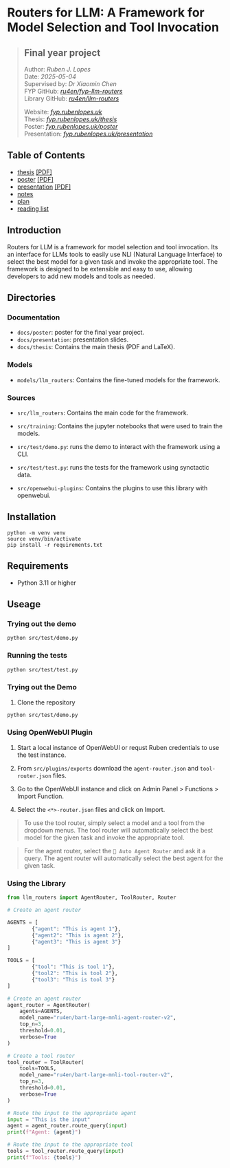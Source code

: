 

# Routers for LLM: A Framework for Model Selection and Tool Invocation

> ## Final year project
> Author: *Ruben J. Lopes*  \
> Date: *2025-05-04*  \
> Supervised by: *Dr Xiaomin Chen*  \
> FYP GitHub: *[ru4en/fyp-llm-routers](https://github.com/ru4en/fyp-llm-routers)* \
> Library GitHub: *[ru4en/llm-routers](https://github.com/ru4en/llm_routers)* 
>
> 
> Website: *[fyp.rubenlopes.uk](https://fyp.rubenlopes.uk)* \
> Thesis: *[fyp.rubenlopes.uk/thesis](https://fyp.rubenlopes.uk/thesis.pdf)* \
> Poster: *[fyp.rubenlopes.uk/poster](https://fyp.rubenlopes.uk/poster.pdf)* \
> Presentation: *[fyp.rubenlopes.uk/presentation](https://fyp.rubenlopes.uk/presentation.pdf)*

## Table of Contents

- [thesis](docs/thesis) [[PDF]](https://fyp.rubenlopes.uk/thesis.pdf)
- [poster](docs/poster) [[PDF]](https://fyp.rubenlopes.uk/poster.pdf)
- [presentation](docs/presentation) [[PDF]](https://fyp.rubenlopes.uk/presentation.pdf)
- [ notes](notes)
- [ plan](plan)
- [ reading list](reading-list)

<!-- - [ Project Initiation Document](pid) -->

## Introduction

Routers for LLM is a framework for model selection and tool invocation. Its an interface for LLMs tools to easily use NLI (Natural Language Interface) to select the best model for a given task and invoke the appropriate tool. The framework is designed to be extensible and easy to use, allowing developers to add new models and tools as needed.

## Directories

### Documentation

- `docs/poster`: poster for the final year project.
- `docs/presentation`: presentation slides.
- `docs/thesis`: Contains the main thesis (PDF and LaTeX).

### Models
- `models/llm_routers`: Contains the fine-tuned models for the framework.

### Sources
- `src/llm_routers`: Contains the main code for the framework.
- `src/training`: Contains the jupyter notebooks that were used to train the models.

- `src/test/demo.py`: runs the demo to interact with the framework using a CLI.

- `src/test/test.py`: runs the tests for the framework using synctactic data.

- `src/openwebui-plugins`: Contains the plugins to use this library with openwebui.


## Installation

```
python -m venv venv
source venv/bin/activate
pip install -r requirements.txt
```

## Requirements

- Python 3.11 or higher


## Useage

### Trying out the demo

```
python src/test/demo.py
```

### Running the tests
```bash
python src/test/test.py

```

### Trying out the Demo

1. Clone the repository
```bash
python src/test/demo.py
```


### Using OpenWebUI Plugin

1. Start a local instance of OpenWebUI or requst Ruben credentials to use the test instance.

2. From `src/plugins/exports` download the `agent-router.json` and `tool-router.json` files.

3. Go to the OpenWebUI instance and click on Admin Panel > Functions > Import Function.
4. Select the `<*>-router.json` files and click on Import.

> To use the tool router, simply select a model and a tool from the dropdown menus. The tool router will automatically select the best model for the given task and invoke the appropriate tool.

> For the agent router, select the `🧠 Auto Agent Router` and ask it a query. The agent router will automatically select the best agent for the given task.



### Using the Library
```python
from llm_routers import AgentRouter, ToolRouter, Router

# Create an agent router

AGENTS = [
        {"agent": "This is agent 1"},
        {"agent2": "This is agent 2"},
        {"agent3": "This is agent 3"}
]

TOOLS = [
        {"tool": "This is tool 1"},
        {"tool2": "This is tool 2"},
        {"tool3": "This is tool 3"}
]

# Create an agent router
agent_router = AgentRouter(
    agents=AGENTS,
    model_name="ru4en/bart-large-mnli-agent-router-v2",
    top_n=3,
    threshold=0.01,
    verbose=True
)

# Create a tool router
tool_router = ToolRouter(
    tools=TOOLS,
    model_name="ru4en/bart-large-mnli-tool-router-v2",
    top_n=3,
    threshold=0.01,
    verbose=True
)

# Route the input to the appropriate agent
input = "This is the input"
agent = agent_router.route_query(input)
print(f"Agent: {agent}")

# Route the input to the appropriate tool
tools = tool_router.route_query(input)
print(f"Tools: {tools}")

```



